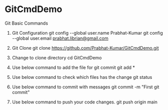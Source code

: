 # GitCmdDemo
Git Basic Commands

1. Git Configuration
git config --global user.name Prabhat-Kumar
git config --global user.email prabhat.librian@gmail.com

2. Git Clone
git clone https://github.com/Prabhat-Kumar/GitCmdDemo.git

3. Change to clone directory
cd GitCmdDemo

4. Use below command to add the file for git commit
git add *

5. Use below command to check which files has the change
git status

6. Use below command to commit with messages
git commit -m "First git commit"

7. Use below command to push your code changes.
git push origin main
